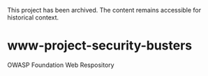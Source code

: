 This project has been archived. The content remains accessible for historical context.

# www-project-security-busters
OWASP Foundation Web Respository
